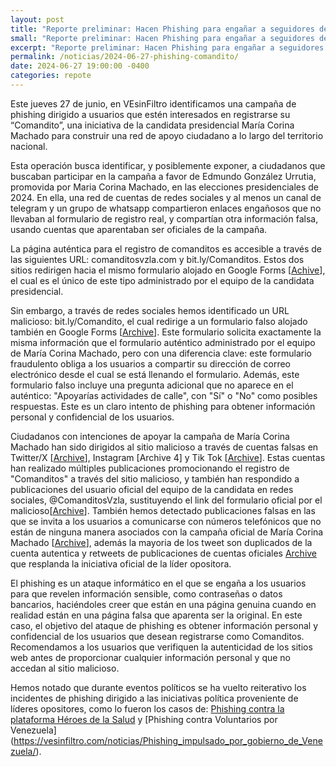 ```yaml
---
layout: post
title: "Reporte preliminar: Hacen Phishing para engañar a seguidores de Maria Corina Machado"
small: "Reporte preliminar: Hacen Phishing para engañar a seguidores de Maria Corina Machado"
excerpt: "Reporte preliminar: Hacen Phishing para engañar a seguidores de Maria Corina Machado."
permalink: /noticias/2024-06-27-phishing-comandito/
date: 2024-06-27 19:00:00 -0400
categories: repote
---
```

Este jueves 27 de junio, en VEsinFiltro identificamos una campaña de phishing dirigido a usuarios que estén interesados en registrarse su “Comandito”, una iniciativa de la candidata presidencial María Corina Machado para construir una red de apoyo ciudadano a lo largo del territorio nacional. 


Esta operación busca identificar, y posiblemente exponer, a ciudadanos que buscaban participar en la campaña a favor de Edmundo González Urrutia, promovida por Maria Corina Machado, en las elecciones presidenciales de 2024. En ella, una red de cuentas de redes sociales y al menos un canal de telegram y un grupo de whatsapp compartieron enlaces engañosos que no llevaban al formulario de registro real, y compartían otra información falsa, usando cuentas que aparentaban ser oficiales de la campaña.


La página auténtica para el registro de comanditos es accesible a través de las siguientes URL: comanditosvzla.com y bit.ly/Comanditos. Estos dos sitios redirigen hacia el mismo formulario alojado en Google Forms [[Achive](https://archive.is/lepHs)], el cual es el único de este tipo administrado por el equipo de la candidata presidencial.


Sin embargo, a través de redes sociales hemos identificado un URL malicioso: bit.ly/Comandito, el cual redirige a un formulario falso alojado también en Google Forms [[Archive](https://archive.is/wip/VCQLc)]. Este formulario solicita exactamente la misma información que el formulario auténtico administrado por el equipo de María Corina Machado, pero con una diferencia clave: este formulario fraudulento obliga a los usuarios a compartir su dirección de correo electrónico desde el cual se está llenando el formulario. Además, este formulario falso incluye una pregunta adicional que no aparece en el auténtico: "Apoyarías actividades de calle", con "Sí" o "No" como posibles respuestas. Este es un claro intento de phishing para obtener información personal y confidencial de los usuarios.


Ciudadanos con intenciones de apoyar la campaña de María Corina Machado han sido dirigidos al sitio malicioso a través de cuentas falsas en Twitter/X [[Archive](https://archive.is/8nhVY)], Instagram [Archive 4] y Tik Tok [[Archive](https://archive.is/oATLZ)]. Estas cuentas han realizado múltiples publicaciones promocionando el registro de "Comanditos" a través del sitio malicioso, y también han respondido a publicaciones del usuario oficial del equipo de la candidata en redes sociales, @ComanditosVzla, sustituyendo el link del formulario oficial por el malicioso[[Archive](https://archive.ph/xRMZQ)]. También hemos detectado publicaciones falsas en las que se invita a los usuarios a comunicarse con números telefónicos que no están de ninguna manera asociados con la campaña oficial de María Corina Machado [[Archive](https://archive.is/Q5fCa)], además la mayoria de los tweet son duplicados de la cuenta autentica y retweets de publicaciones de cuentas oficiales [Archive]() que resplanda la iniciativa oficial de la líder opositora.


El phishing es un ataque informático en el que se engaña a los usuarios para que revelen información sensible, como contraseñas o datos bancarios, haciéndoles creer que están en una página genuina cuando en realidad están en una página falsa que aparenta ser la original. En este caso, el objetivo del ataque de phishing es obtener información personal y confidencial de los usuarios que desean registrarse como Comanditos. Recomendamos a los usuarios que verifiquen la autenticidad de los sitios web antes de proporcionar cualquier información personal y que no accedan al sitio malicioso.


Hemos notado que durante eventos políticos se ha vuelto reiterativo los incidentes de phishing dirigido a las iniciativas política proveniente de líderes opositores, como lo fueron los casos de: [Phishing contra la plataforma Héroes de la Salud](https://vesinfiltro.com/noticias/2020-04-26-phishing_heroes_salud) y [Phishing contra Voluntarios por Venezuela] (https://vesinfiltro.com/noticias/Phishing_impulsado_por_gobierno_de_Venezuela/).
